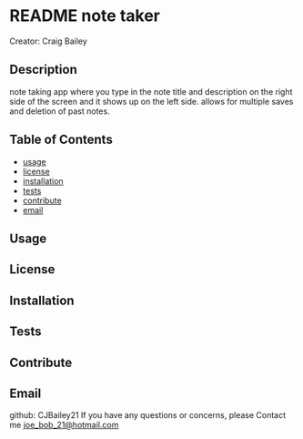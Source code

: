 # README note taker

  Creator: Craig Bailey

  ## Description

  note taking app where you type in the note title and description on the right side of the screen and it shows up on the left side. allows for multiple saves and deletion of past notes.

  ## Table of Contents

  - [usage](#usage)
  - [license](#license)
  - [installation](#installation)
  - [tests](#tests)
  - [contribute](#contribute)
  - [email](#email)

  ## Usage

  

  ## License

  

  ## Installation

  

  ## Tests

  

  ## Contribute

  

  ## Email
  github: CJBailey21
  If you have any questions or concerns, please Contact me joe_bob_21@hotmail.com
